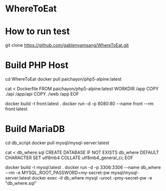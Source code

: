# WhereToEat
# How to run test

git clone https://github.com/gablenyamsang/WhereToEat.git

# Build PHP Host
cd WhereToEat
docker pull paichayon/php5-alpine:latest

cat <<EOF> Dockerfile
FROM paichayon/php5-alpine:latest
WORKDIR /app
COPY ./api /app/api
COPY ./web /app
EOF

docker build -t front:latest .
docker run -d -p 8080:80 --name front --rm front:latest

# Build MariaDB
cd db_script
docker pull mysql/mysql-server:latest

cat <<EOF> db_where.sql
CREATE DATABASE IF NOT EXISTS db_where DEFAULT CHARACTER SET utf8mb4 COLLATE utf8mb4_general_ci;
EOF

docker build -t mysql:latest .
docker run -d -p 3306:3306 --name db_where --rm -e MYSQL_ROOT_PASSWORD=my-secret-pw mysql/mysql-server:latest
docker exec -it db_where mysql -uroot -pmy-secret-pw -e "db_where.sql"
